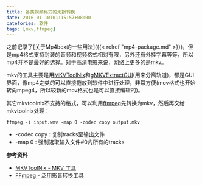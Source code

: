 ```yaml
---
title: 各类视频格式的无损转换
date: 2016-01-10T01:15:57+08:00
catefories: 软件
tags: [mkv,ffmpeg]
---
```


之前记录了[关于Mp4box的一些用法]({{< relref "mp4-package.md" >}})，但是mp4格式支持封装的音频和视频格式相对有限，另外还有外挂字幕等等，所以mp4并不是最好的选择。对于高清电影来说，网络上更多的是mkv。

mkv的工具主要是用[MKVToolNix](http://www.fosshub.com/MKVToolNix.html)和[gMKVExtractGUI](http://sourceforge.net/projects/gmkvextractgui/)(用来分离轨道)，都是GUI界面，像mp4之类的可以直接拖放到软件中进行处理，非常方便(mov格式也开始转向mpeg4，所以较新的mov格式也是可以直接编辑的)。

其它mkvtoolnix不支持的格式，可以利用[ffmpeg](http://ffmpeg.zeranoe.com/builds/)先转换为mkv，然后再交给mkvtoolnix处理：<!--more-->

```dos
ffmpeg -i input.wmv -map 0 -codec copy output.mkv
```

- -codec copy : 复制tracks至输出文件
- -map 0 : 强制选取输入文件#0内所有的tracks

**参考资料**

- [MKVToolNix - MKV 工具](http://www.5i01.cn/topicdetail.php?f=510&t=4192044)  
- [FFmpeg - 泛用影音转换工具](http://www.5i01.cn/topicdetail.php?f=510&t=3734550)


